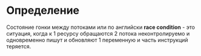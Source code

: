 # Определение
Состояние гонки между потоками или по английски **race condition** - это ситуация, когда к 1 ресурсу обращаются 2 потока неконтролируемо и одновременно пишут и обновляют 1 переменную и часть инструкций теряется.